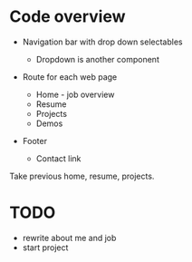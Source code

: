 # Code overview

  * Navigation bar with drop down selectables
    * Dropdown is another component

  * Route for each web page
    * Home - job overview
    * Resume
    * Projects
    * Demos

  * Footer
    * Contact link


Take previous home, resume, projects.

# TODO
* rewrite about me and job
* start project